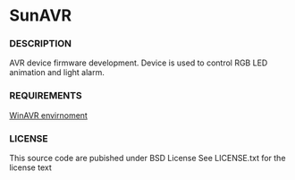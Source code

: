 SunAVR
======

### DESCRIPTION ###
AVR device firmware development. Device is used to control RGB LED animation and light alarm.

### REQUIREMENTS ###
[WinAVR envirnoment](http://winavr.sourceforge.net/)

### LICENSE ###
This source code are pubished under BSD License
See LICENSE.txt for the license text
